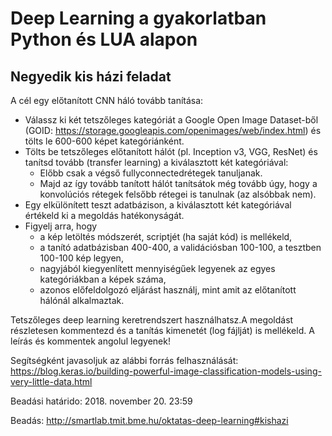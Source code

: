 # Deep Learning a gyakorlatban Python és LUA alapon
## Negyedik kis házi feladat

A cél egy előtanított CNN háló tovább tanítása:
* Válassz ki két tetszőleges kategóriát a Google Open Image Dataset-ből (GOID: https://storage.googleapis.com/openimages/web/index.html) és tölts le 600-600 képet kategóriánként.
* Tölts be tetszőleges előtanított hálót (pl. Inception v3, VGG, ResNet) és tanítsd tovább (transfer learning) a kiválasztott két kategóriával:
   * Előbb csak a végső fullyconnectedrétegek tanuljanak. 
   * Majd az így tovább tanított hálót tanítsátok még tovább úgy, hogy a konvolúciós rétegek felsőbb rétegei is tanulnak (az alsóbbak nem). 
* Egy elkülönített teszt adatbázison, a kiválasztott két kategóriával értékeld ki a megoldás hatékonyságát.
* Figyelj arra, hogy
   * a kép letöltés módszerét, scriptjét (ha saját kód) is mellékeld,
   * a tanító adatbázisban 400-400, a validációsban 100-100, a tesztben 100-100 kép legyen,
   * nagyjából kiegyenlített mennyiségűek legyenek az egyes kategóriákban a képek száma, 
   * azonos előfeldolgozó eljárást használj, mint amit az előtanított hálónál alkalmaztak.

Tetszőleges deep learning keretrendszert használhatsz.A megoldást részletesen kommentezd és a tanítás kimenetét (log fájlját) is mellékeld. 
A leírás és kommentek angolul legyenek!

Segítségként javasoljuk az alábbi forrás felhasználását: https://blog.keras.io/building-powerful-image-classification-models-using-very-little-data.html

Beadási határido: 2018. november 20. 23:59

Beadás: http://smartlab.tmit.bme.hu/oktatas-deep-learning#kishazi 
